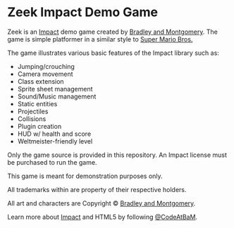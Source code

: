 Zeek Impact Demo Game
===

Zeek is an [Impact](http://impactjs.com "Impact HTML5 Game Engine") demo game created by [Bradley and Montgomery](http://bamideas.com "Bradley and Montgomery"). The game is simple platformer in a similar style to [Super Mario Bros.](http://en.wikipedia.org/wiki/Super_Mario_Bros. "Super Mario Bros.")

The game illustrates various basic features of the Impact library such as:

- Jumping/crouching
- Camera movement
- Class extension
- Sprite sheet management
- Sound/Music management
- Static entities
- Projectiles
- Collisions
- Plugin creation
- HUD w/ health and score
- Weltmeister-friendly level

Only the game source is provided in this repository. An Impact license must be purchased to run the game.

This game is meant for demonstration purposes only.

All trademarks within are property of their respective holders.

All art and characters are Copyright &copy; [Bradley and Montgomery](http://bamideas.com "Bradley and Montgomery").

Learn more about [Impact](http://impactjs.com "Impact HTML5 Game Engine") and HTML5 by following [@CodeAtBaM](http://twitter.com/CodeAtBaM).
